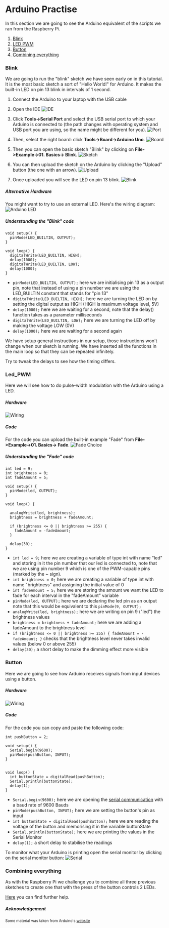 # Arduino Practise

In this section we are going to see the Arduino equivalent of the scripts we ran from the Raspberry Pi.

1. [Blink](#blink)
2. [LED PWM](#led_pwm)
3. [Button](#button)
4. [Combining everything](#combining-everything)

### Blink

We are going to run the "blink" sketch we have seen early on in this tutorial. It is the most basic sketch a sort of "Hello World!" for Arduino. It makes the built-in LED on pin 13 blink in intervals of 1 second.

1. Connect the Arduino to your laptop with the USB cable

2. Open the IDE
![IDE](../img/arduino-ide.png)

3. Click **Tools->Serial Port** and select the USB serial port to which your Arduino is connected to (the path changes with operating system and USB port you are using, so the name might be different for you).
![Port](../img/arduino-port_choice.png)

4. Then, select the right board: click **Tools->Board->Arduino Uno**.
![Board](../img/arduino-board_choice.png)

5. Then you can open the basic sketch "Blink" by clicking on **File->Example->01. Basics-> Blink**.
![Sketch](../img/arduino-sketch_choice.png)

6. You can then upload the sketch on the Arduino by clicking the "Upload" button (the one with an arrow).
![Upload](../img/arduino-blink_upload.png)

7. Once uploaded you will see the LED on pin 13 blink.
![Blink](../img/arduino_blink-slow.gif)

##### Alternative Hardware
You might want to try to use an external LED. Here's the wiring diagram:
![Arduino LED](../img/arduino-led_wiring.png)

##### Understanding the "Blink" code
```
void setup() {
  pinMode(LED_BUILTIN, OUTPUT);
}

void loop() {
  digitalWrite(LED_BUILTIN, HIGH);   
  delay(1000);                       
  digitalWrite(LED_BUILTIN, LOW);    
  delay(1000);                       
}
```
+ `pinMode(LED_BUILTIN, OUTPUT);` here we are initialising pin 13 as a output pin, note that instead of using a pin number we are using the LED_BUILTIN constant that stands for "pin 13"
+ `digitalWrite(LED_BUILTIN, HIGH);` here we are turning the LED on by setting the digital output as HIGH (HIGH is maximum voltage level, 5V)
+ `delay(1000);` here we are waiting for a second, note that the delay() function takes as a parameter milliseconds
+ `digitalWrite(LED_BUILTIN, LOW);` here we are turning the LED off by making the voltage LOW (0V)
+ `delay(1000);` here we are waiting for a second again

We have setup general instructions in our setup, those instructions won't change when our sketch is running.
We have inserted all the functions in the main loop so that they can be repeated infinitely.

Try to tweak the delays to see how the timing differs.

### Led_PWM
Here we will see how to do pulse-width modulation with the Arduino using a LED.

##### Hardware
![Wiring](../img/arduino-fade_wiring.png)

##### Code
For the code you can upload the built-in example "Fade" from **File->Example->01. Basics-> Fade**.
![Fade Choice](../img/arudino-fade_choice.png)

##### Understanding the "Fade" code
```
int led = 9;           
int brightness = 0;    
int fadeAmount = 5;    

void setup() {
  pinMode(led, OUTPUT);
}

void loop() {

  analogWrite(led, brightness);
  brightness = brightness + fadeAmount;

  if (brightness <= 0 || brightness >= 255) {
    fadeAmount = -fadeAmount;
  }

  delay(30);
}
```
* `int led = 9;` here we are creating a variable of type int with name "led" and storing in it the pin number that our led is connected to, note that we are using pin number 9 which is one of the PWM-capable pins (marked by the ~ sign).
* `int brightness = 0;` here we are creating a variable of type int with name "brightness" and assigning the initial value of 0
* `int fadeAmount = 5;` here we are storing the amount we want the LED to fade for each interval in the "fadeAmount" variable
* `pinMode(led, OUTPUT);` here we are declaring the led pin as an output note that this would be equivalent to this `pinMode(9, OUTPUT);`
* `analogWrite(led, brightness);` here we are writing on pin 9 ("led") the brightness values
* `brightness = brightness + fadeAmount;` here we are adding a fadeAmount to the brightness level
* `if (brightness <= 0 || brightness >= 255) {
    fadeAmount = -fadeAmount;
  }` checks that the brightness level never takes invalid values (below 0 or above 255)
* `delay(30);` a short delay to make the dimming effect more visible

### Button
Here we are going to see how Arduino receives signals from input devices using a button.

##### Hardware
![Wiring](../img/arduino-button_wiring.png)

##### Code
For the code you can copy and paste the following code:
```
int pushButton = 2;

void setup() {
  Serial.begin(9600);
  pinMode(pushButton, INPUT);
}


void loop() {
  int buttonState = digitalRead(pushButton);
  Serial.println(buttonState);
  delay(1);        
}
```
* `Serial.begin(9600);` here we are opening the [serial communication](https://www.arduino.cc/en/Reference/Serial) with a baud rate of 9600 Bauds
* `pinMode(pushButton, INPUT);` here we are setting the button's pin as input
* `int buttonState = digitalRead(pushButton);` here we are reading the voltage of the button and memorising it in the variable buttonState
* `Serial.println(buttonState);` here we are printing the values in the Serial Monitor
* `delay(1);` a short delay to stabilise the readings

To monitor what your Arduino is printing open the serial monitor by clicking on the serial monitor button:
![Serial](../img/arduino-serial_monitor.png)

### Combining everything
As with the Raspberry Pi we challenge you to combine all three previous sketches to create one that with the press of the button controls 2 LEDs.

[Here](https://www.arduino.cc/en/tutorial/pushbutton) you can find further help.

##### Acknowledgement
<small>Some material was taken from Arduino's [website](https://www.arduino.cc/)</small>

